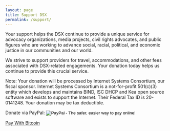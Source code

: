 ```yaml
---
layout: page
title: Support DSX
permalink: /support/
---
```


Your support helps the DSX continue to provide a unique service for advocacy organizations, media projects, civil rights advocates, and public figures who are working to advance social, racial, political, and economic justice in our communities and our world.

We strive to support providers for travel, accommodations, and other fees associated with DSX-related engagements. Your donation today helps us continue to provide this crucial service.

Note: Your donation will be processed by Internet Systems Consortium, our fiscal sponsor. Internet Systems Consortium is a not-for-profit 501(c)(3) entity which develops and maintains BIND, ISC DHCP and Kea open source software and exists to support the Internet. Their Federal Tax ID is 20-0141248. Your donation may be tax deductible.


<form action="/your-server-side-code" method="POST">
  <script
    src="https://checkout.stripe.com/checkout.js" class="stripe-button"
    data-key="pk_test_0SY7TmZLBlzgUabApwVRdv2o"
    data-amount="999"
    data-name="Internet Systems Consortium"
    data-description="DBA Digital Security Exchange"
    data-image="https://stripe.com/img/documentation/checkout/marketplace.png"
    data-locale="auto">
  </script>
</form>


<form action="https://www.paypal.com/cgi-bin/webscr" method="post" target="_top">
<input type="hidden" name="cmd" value="_s-xclick">
<input type="hidden" name="hosted_button_id" value="9FDE2WD3228XE"> Donate via PayPal:
<input type="image" src="https://www.paypalobjects.com/en_US/i/btn/btn_donate_LG.gif" border="0" name="submit" alt="PayPal - The safer, easier way to pay online!">
<img alt="" border="0" src="https://www.paypalobjects.com/en_US/i/scr/pixel.gif" width="1" height="1">
</form>

<p>

<a class="coinbase-button" data-code="2b30a03995ec62f15bdc54e8428caa87" href="https://www.coinbase.com/checkouts/2b30a03995ec62f15bdc54e8428caa87">Pay With Bitcoin</a>
<script src="https://www.coinbase.com/assets/button.js" type="text/javascript"></script>
